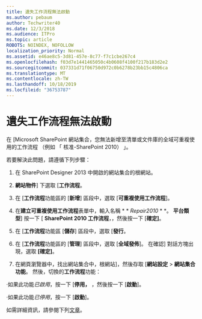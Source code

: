 ```yaml
---
title: 遺失工作流程無法啟動
ms.author: pebaum
author: Techwriter40
ms.date: 12/3/2018
ms.audience: ITPro
ms.topic: article
ROBOTS: NOINDEX, NOFOLLOW
localization_priority: Normal
ms.assetid: e46ae8c5-3d81-457e-8c77-f7c1cbe267c4
ms.openlocfilehash: f03d7e1441465050c4b0608f4100f217b183d2e2
ms.sourcegitcommit: 037331d71f06750d972c0b6278b23bb15c4806ca
ms.translationtype: MT
ms.contentlocale: zh-TW
ms.lasthandoff: 10/18/2019
ms.locfileid: "36753787"
---
```

# <a name="missing-workflow-failed-to-activate"></a>遺失工作流程無法啟動

在 [Microsoft SharePoint 網站集合，您無法新增至清單或文件庫的全域可重複使用的工作流程 （例如 「 核准-SharePoint 2010） 」。
  
若要解決此問題，請遵循下列步驟： 
  
1. 在 SharePoint Designer 2013 中開啟的網站集合的根網站。
  
2. **網站物件**] 下選取 [**工作流程**。 
  
3. 在 [**工作流程**功能區的 [**新增**] 區段中，選取 [**可重複使用工作流程**]。 
  
4. 在**建立可重複使用工作流程**表單中，輸入名稱 * * *Repair2010* * *。 **平台類型**] 按一下 [ **SharePoint 2010 工作流程**，，然後按一下 [**確定]**。 
  
1. 在 [**工作流程**功能區 [**儲存**] 區段中，選取 [**發行**。 
  
2. 在 [**工作流程**功能區的 [**管理**] 區段中，選取 [**全域發佈**]。 在確認] 對話方塊出現，選取 **[確定]**。 
  
3. 在網頁瀏覽器中，找出網站集合中，根網站]，然後存取 [**網站設定** \> **網站集合功能**。 然後，切換的**工作流程**功能： 
  
·如果此功能*已啟用*，按一下 [**停用，** ，然後按一下 [**啟動**]。 
  
·如果此功能*已停用*，按一下 [**啟動**]。 
  
如需詳細資訊，請參閱下列[文章](https://go.microsoft.com/fwlink/?linkid=2047770&amp;clcid=0x409)。
  

